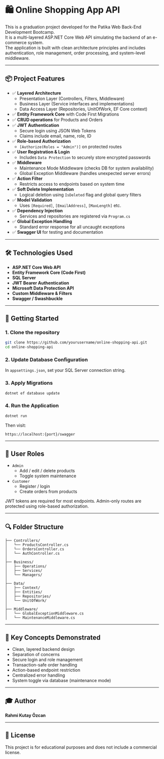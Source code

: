 # 🛍️ Online Shopping App API

This is a graduation project developed for the Patika Web Back-End Development Bootcamp.  
It is a multi-layered ASP.NET Core Web API simulating the backend of an e-commerce system.  
The application is built with clean architecture principles and includes authentication, role management, order processing, and system-level middleware.

---

## 📦 Project Features

- ✅ **Layered Architecture**
  - Presentation Layer (Controllers, Filters, Middleware)
  - Business Layer (Service interfaces and implementations)
  - Data Access Layer (Repositories, UnitOfWork, EF Core context)
- ✅ **Entity Framework Core** with Code First Migrations
- ✅ **CRUD operations** for Products and Orders
- ✅ **JWT Authentication**
  - Secure login using JSON Web Tokens
  - Claims include email, name, role, ID
- ✅ **Role-based Authorization**
  - `[Authorize(Roles = "Admin")]` on protected routes
- ✅ **User Registration & Login**
  - Includes `Data Protection` to securely store encrypted passwords
- ✅ **Middleware**
  - Maintenance Mode Middleware (checks DB for system availability)
  - Global Exception Middleware (handles unexpected server errors)
- ✅ **Action Filter**
  - Restricts access to endpoints based on system time
- ✅ **Soft Delete Implementation**
  - Logical deletion using `IsDeleted` flag and global query filters
- ✅ **Model Validation**
  - Uses `[Required]`, `[EmailAddress]`, `[MaxLength]` etc.
- ✅ **Dependency Injection**
  - Services and repositories are registered via `Program.cs`
- ✅ **Global Exception Handling**
  - Standard error response for all uncaught exceptions
- ✅ **Swagger UI** for testing and documentation

---

## 🛠️ Technologies Used

- **ASP.NET Core Web API**
- **Entity Framework Core (Code First)**
- **SQL Server**
- **JWT Bearer Authentication**
- **Microsoft Data Protection API**
- **Custom Middleware & Filters**
- **Swagger / Swashbuckle**

---

## 🚀 Getting Started

### 1. Clone the repository
```bash
git clone https://github.com/yourusername/online-shopping-api.git
cd online-shopping-api
```

### 2. Update Database Configuration
In `appsettings.json`, set your SQL Server connection string.

### 3. Apply Migrations
```bash
dotnet ef database update
```

### 4. Run the Application
```bash
dotnet run
```

Then visit:
```
https://localhost:{port}/swagger
```

---

## 👤 User Roles

- `Admin`
  - Add / edit / delete products
  - Toggle system maintenance
- `Customer`
  - Register / login
  - Create orders from products

JWT tokens are required for most endpoints. Admin-only routes are protected using role-based authorization.

---

## 🔍 Folder Structure

```
├── Controllers/
│   └── ProductsController.cs
│   └── OrdersController.cs
│   └── AuthController.cs
│
├── Business/
│   ├── Operations/
│   ├── Services/
│   └── Managers/
│
├── Data/
│   ├── Context/
│   ├── Entities/
│   ├── Repositories/
│   └── UnitOfWork/
│
├── Middleware/
│   └── GlobalExceptionMiddleware.cs
│   └── MaintenanceMiddleware.cs
```

---

## 🧪 Key Concepts Demonstrated

- Clean, layered backend design
- Separation of concerns
- Secure login and role management
- Transaction-safe order handling
- Action-based endpoint restriction
- Centralized error handling
- System toggle via database (maintenance mode)

---

## 🎓 Author

**Rahmi Kutay Özcan**  

---

## 📄 License

This project is for educational purposes and does not include a commercial license.
